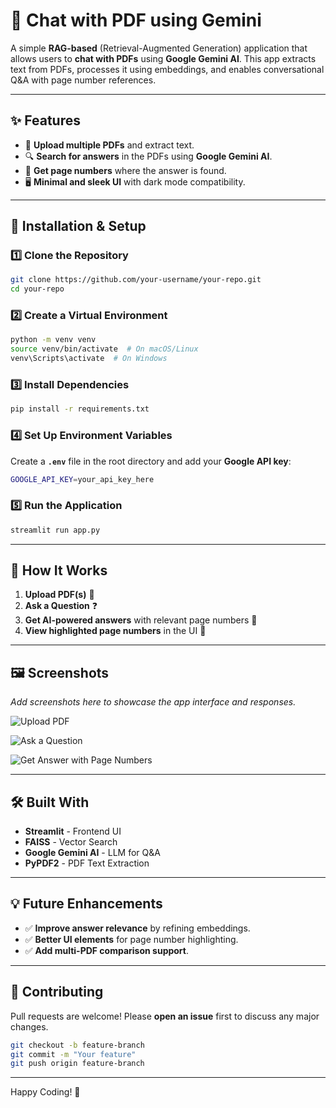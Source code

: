 # 📄 Chat with PDF using Gemini

A simple **RAG-based** (Retrieval-Augmented Generation) application that allows users to **chat with PDFs** using **Google Gemini AI**. This app extracts text from PDFs, processes it using embeddings, and enables conversational Q&A with page number references.

---

## ✨ Features
- 📂 **Upload multiple PDFs** and extract text.
- 🔍 **Search for answers** in the PDFs using **Google Gemini AI**.
- 📄 **Get page numbers** where the answer is found.
- 🖥️ **Minimal and sleek UI** with dark mode compatibility.

---

## 🚀 Installation & Setup

### **1️⃣ Clone the Repository**
```sh
git clone https://github.com/your-username/your-repo.git
cd your-repo
```

### **2️⃣ Create a Virtual Environment**
```sh
python -m venv venv
source venv/bin/activate  # On macOS/Linux
venv\Scripts\activate  # On Windows
```

### **3️⃣ Install Dependencies**
```sh
pip install -r requirements.txt
```

### **4️⃣ Set Up Environment Variables**
Create a **`.env`** file in the root directory and add your **Google API key**:
```sh
GOOGLE_API_KEY=your_api_key_here
```

### **5️⃣ Run the Application**
```sh
streamlit run app.py
```

---

## 🎯 How It Works

1. **Upload PDF(s)** 📂
2. **Ask a Question** ❓
3. **Get AI-powered answers** with relevant page numbers 📄
4. **View highlighted page numbers** in the UI 🎨

---

## 🖼️ Screenshots
_Add screenshots here to showcase the app interface and responses._

![Upload PDF]([path/to/upload_screenshot.png](https://github.com/PrachiPatel15/chat-with-multiple-pdf/blob/main/upload_files.png))

![Ask a Question]([path/to/question_screenshot.png](https://github.com/PrachiPatel15/chat-with-multiple-pdf/blob/main/question.png))

![Get Answer with Page Numbers]([path/to/answer_screenshot.png](https://github.com/PrachiPatel15/chat-with-multiple-pdf/blob/main/ans.png))

---

## 🛠️ Built With
- **Streamlit** - Frontend UI
- **FAISS** - Vector Search
- **Google Gemini AI** - LLM for Q&A
- **PyPDF2** - PDF Text Extraction

---

## 💡 Future Enhancements
- ✅ **Improve answer relevance** by refining embeddings.
- ✅ **Better UI elements** for page number highlighting.
- ✅ **Add multi-PDF comparison support**.

---

## 🤝 Contributing
Pull requests are welcome! Please **open an issue** first to discuss any major changes.

```sh
git checkout -b feature-branch
git commit -m "Your feature"
git push origin feature-branch
```

---
Happy Coding! 🚀

